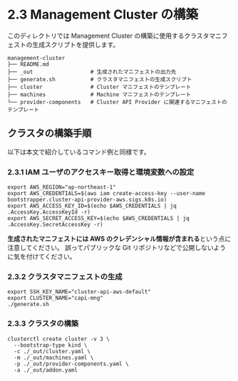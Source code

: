 # 2.3 Management Cluster の構築

このディレクトリでは Management Cluster の構築に使用するクラスタマニフェストの生成スクリプトを提供します。

```
management-cluster
├── README.md
├── _out                  # 生成されたマニフェストの出力先
├── generate.sh           # クラスタマニフェストの生成スクリプト
├── cluster               # Cluster マニフェストのテンプレート
├── machines              # Machine マニフェストのテンプレート
└── provider-components   # Cluster API Provider に関連するマニフェストのテンプレート
```

## クラスタの構築手順

以下は本文で紹介しているコマンド例と同様です。

### 2.3.1 IAM ユーザのアクセスキー取得と環境変数への設定

```shell
export AWS_REGION="ap-northeast-1"
export AWS_CREDENTIALS=$(aws iam create-access-key --user-name bootstrapper.cluster-api-provider-aws.sigs.k8s.io)
export AWS_ACCESS_KEY_ID=$(echo $AWS_CREDENTIALS | jq .AccessKey.AccessKeyId -r)
export AWS_SECRET_ACCESS_KEY=$(echo $AWS_CREDENTIALS | jq .AccessKey.SecretAccessKey -r)
```

**生成されたマニフェストには AWS のクレデンシャル情報が含まれる**という点に注意してください。
誤ってパブリックな Git リポジトリなどで公開しないように気を付けてください。

### 2.3.2 クラスタマニフェストの生成

```shell
export SSH_KEY_NAME="cluster-api-aws-default"
export CLUSTER_NAME="capi-mng"
./generate.sh
```

### 2.3.3 クラスタの構築

```shell
clusterctl create cluster -v 3 \
  --bootstrap-type kind \
  -c ./_out/cluster.yaml \
  -m ./_out/machines.yaml \
  -p ./_out/provider-components.yaml \
  -a ./_out/addon.yaml
```
